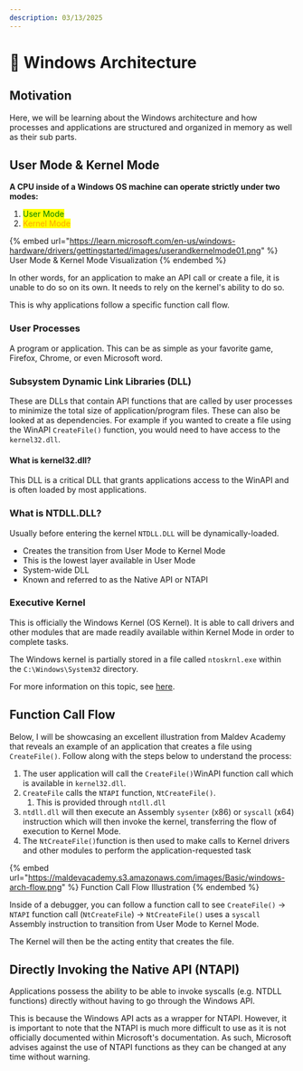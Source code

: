 ```yaml
---
description: 03/13/2025
---
```


# 🏢 Windows Architecture

## Motivation

Here, we will be learning about the Windows architecture and how processes and applications are structured and organized in memory as well as their sub parts.&#x20;

## User Mode & Kernel Mode

**A CPU inside of a Windows OS machine can operate strictly under two modes:**

1. <mark style="color:green;">User Mode</mark>
2. <mark style="color:orange;">Kernel Mode</mark>

{% embed url="https://learn.microsoft.com/en-us/windows-hardware/drivers/gettingstarted/images/userandkernelmode01.png" %}
User Mode & Kernel Mode Visualization
{% endembed %}

In other words, for an application to make an API call or create a file, it is unable to do so on its own. It needs to rely on the kernel's ability to do so.&#x20;

This is why applications follow a specific function call flow.

### User Processes

A program or application. This can be as simple as your favorite game, Firefox, Chrome, or even Microsoft word.

### Subsystem Dynamic Link Libraries (DLL)

These are DLLs that contain API functions that are called by user processes to minimize the total size of application/program files. These can also be looked at as dependencies. For example if you wanted to create a file using the WinAPI `CreateFile()` function, you would need to have access to the `kernel32.dll`.

#### What is kernel32.dll?

This DLL is a critical DLL that grants applications access to the WinAPI and is often loaded by most applications.

### What is NTDLL.DLL?

Usually before entering the kernel `NTDLL.DLL` will be dynamically-loaded.

* Creates the transition from User Mode to Kernel Mode
* This is the lowest layer available in User Mode
* System-wide DLL
* Known and referred to as the Native API or NTAPI

### Executive Kernel

This is officially the Windows Kernel (OS Kernel). It is able to call drivers and other modules that are made readily available within Kernel Mode in order to complete tasks.

The Windows kernel is partially stored in a file called `ntoskrnl.exe` within the `C:\Windows\System32` directory.

For more information on this topic, see [here](https://learn.microsoft.com/en-us/windows-hardware/drivers/gettingstarted/user-mode-and-kernel-mode).

## Function Call Flow

Below, I will be showcasing an excellent illustration from Maldev Academy that reveals an example of an application that creates a file using `CreateFile()`. Follow along with the steps below to understand the process:

1. The user application will call the `CreateFile()`WinAPI function call which is available in `kernel32.dll`.
2. `CreateFile` calls the `NTAPI` function, `NtCreateFile()`.&#x20;
   1. This is provided through `ntdll.dll`
3. `ntdll.dll` will then execute an Assembly `sysenter` (x86) or `syscall` (x64) instruction which will then invoke the kernel, transferring the flow of execution to Kernel Mode.
4. The `NtCreateFile()`function is then used to make calls to Kernel drivers and other modules to perform the application-requested task

{% embed url="https://maldevacademy.s3.amazonaws.com/images/Basic/windows-arch-flow.png" %}
Function Call Flow Illustration
{% endembed %}

Inside of a debugger, you can follow a function call to see `CreateFile()` -> `NTAPI` function call (`NtCreateFile`) -> `NtCreateFile()` uses a `syscall` Assembly instruction to transition from User Mode to Kernel Mode.&#x20;

The Kernel will then be the acting entity that creates the file.&#x20;

## Directly Invoking the Native API (NTAPI)

Applications possess the ability to be able to invoke syscalls (e.g. NTDLL functions) directly without having to go through the Windows API.

This is because the Windows API acts as a wrapper for NTAPI. However, it is important to note that the NTAPI is much more difficult to use as it is not officially documented within Microsoft's documentation. As such, Microsoft advises against the use of NTAPI functions as they can be changed at any time without warning.&#x20;

